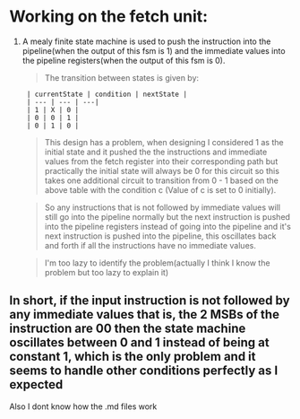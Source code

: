 # Working on the fetch unit:


1) A mealy finite state machine is used to push the instruction into the pipeline(when the output of this fsm is 1) 
    and the immediate values into the pipeline registers(when the output of this fsm is 0).
    <br> 
    >The transition between states is given by:

        | currentState | condition | nextState |
        | --- | --- | ---|
        | 1 | X | 0 |
        | 0 | 0 | 1 |
        | 0 | 1 | 0 |

    >This design has a problem, when designing I considered 1 as the initial state and it pushed the the instructions and immediate values from the fetch register into their corresponding path but practically the initial state will always be 0 for this circuit so this takes one additional circuit to transition from 0 - 1 based on the above table with the condition c (Value of c is set to 0 initially).

    >So any instructions that is not followed by immediate values will still go into the pipeline normally but the next instruction is pushed into the pipeline registers instead of going into the pipeline and it's next instruction is pushed into the pipeline, this oscillates back and forth if all the instructions have no immediate values.

    >I'm too lazy to identify the problem(actually I think I know the problem but too lazy to explain it)

## In short, if the input instruction is not followed by any immediate values that is, the 2 MSBs of the instruction are 00 then the state machine oscillates between 0 and 1 instead of being at constant 1, which is the only problem and it seems to handle other conditions perfectly as I expected

Also I dont know how the .md files work  
